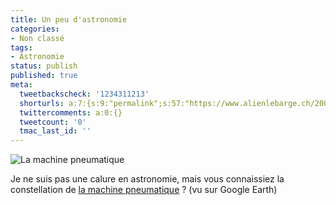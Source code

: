 ```yaml
---
title: Un peu d'astronomie
categories:
- Non classé
tags:
- Astronomie
status: publish
published: true
meta:
  tweetbackscheck: '1234311213'
  shorturls: a:7:{s:9:"permalink";s:57:"https://www.alienlebarge.ch/2007/10/09/un-peu-dastronomie/";s:7:"tinyurl";s:25:"https://tinyurl.com/b7zs6e";s:4:"isgd";s:17:"https://is.gd/iZNR";s:5:"bitly";s:20:"https://bit.ly/4CWpU9";s:5:"snipr";s:22:"https://snipr.com/blwvp";s:5:"snurl";s:22:"https://snurl.com/blwvp";s:7:"snipurl";s:24:"https://snipurl.com/blwvp";}
  twittercomments: a:0:{}
  tweetcount: '0'
  tmac_last_id: ''
---
```

<img src="https://dlgjp9x71cipk.cloudfront.net/2007/10/google-earth.png" alt="La machine pneumatique" />

Je ne suis pas une calure en astronomie, mais vous connaissiez la constellation de <a href="https://fr.wikipedia.org/wiki/Machine_pneumatique" title="Déscription de la machine pneumatique sur Wikipédia">la machine pneumatique</a> ?
(vu sur Google Earth)
